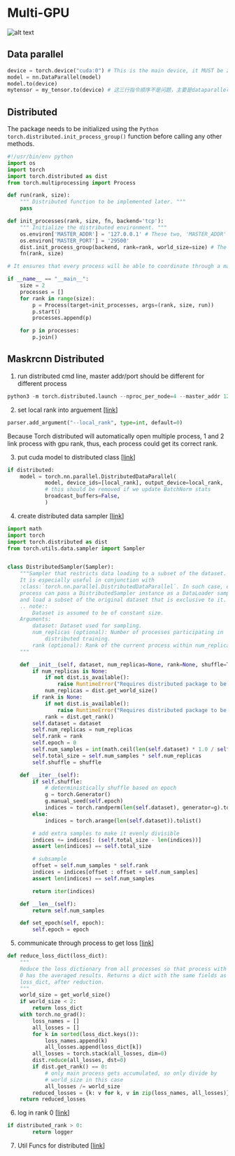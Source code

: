 # Multi-GPU

![alt text](https://github.com/MaureenZOU/PhD_Year1_Study_Notes/edit/master/pytorch/img1.png)

## Data parallel

```Python
device = torch.device("cuda:0") # This is the main device, it MUST be zero, and the sum data pool will be in this device.
model = nn.DataParallel(model)
model.to(device) 
mytensor = my_tensor.to(device) # 这三行指令顺序不是问题，主要是dataparallel要包住model
```


## Distributed

The package needs to be initialized using the ```Python torch.distributed.init_process_group()``` function before calling any other methods.


```Python
#!/usr/bin/env python
import os
import torch
import torch.distributed as dist
from torch.multiprocessing import Process

def run(rank, size):
    """ Distributed function to be implemented later. """
    pass

def init_processes(rank, size, fn, backend='tcp'):
    """ Initialize the distributed environment. """
    os.environ['MASTER_ADDR'] = '127.0.0.1' # These two, 'MASTER_ADDR' and 'MASTER_PORT' are the ports for multi-process jobs to communicate
    os.environ['MASTER_PORT'] = '29500'
    dist.init_process_group(backend, rank=rank, world_size=size) # The package needs to be initialized using the torch.distributed.init_process_group() function before calling any other methods
    fn(rank, size)

# It ensures that every process will be able to coordinate through a master, using the same ip address and port.

if __name__ == "__main__":
    size = 2
    processes = []
    for rank in range(size):
        p = Process(target=init_processes, args=(rank, size, run))
        p.start()
        processes.append(p)

    for p in processes:
        p.join()
```

## Maskrcnn Distributed
1. run distributed cmd line, master addr/port should be different for different process

```Python
python3 -m torch.distributed.launch --nproc_per_node=4 --master_addr 127.0.0.2 --master_port 29501 train_net.py
```

2. set local rank into arguement \[[link](https://github.com/facebookresearch/maskrcnn-benchmark/blob/55796a04ea770029a80cf5933cc5c3f3f6fa59cf/tools/train_net.py#L132)\]

```Python
parser.add_argument("--local_rank", type=int, default=0)
```
Because Torch distributed will automatically open multiple process, 1 and 2 link process with gpu rank, thus, each process could get its correct rank.

3. put cuda model to distributed class \[[link](https://github.com/facebookresearch/maskrcnn-benchmark/blob/55796a04ea770029a80cf5933cc5c3f3f6fa59cf/tools/train_net.py#L49)\]

```Python
if distributed:
    model = torch.nn.parallel.DistributedDataParallel(
            model, device_ids=[local_rank], output_device=local_rank,
            # this should be removed if we update BatchNorm stats
            broadcast_buffers=False,
            )
```

4. create distributed data sampler \[[link](https://github.com/facebookresearch/maskrcnn-benchmark/blob/master/maskrcnn_benchmark/data/samplers/distributed.py)\]

```Python
import math
import torch
import torch.distributed as dist
from torch.utils.data.sampler import Sampler


class DistributedSampler(Sampler):
    """Sampler that restricts data loading to a subset of the dataset.
    It is especially useful in conjunction with
    :class:`torch.nn.parallel.DistributedDataParallel`. In such case, each
    process can pass a DistributedSampler instance as a DataLoader sampler,
    and load a subset of the original dataset that is exclusive to it.
    .. note::
        Dataset is assumed to be of constant size.
    Arguments:
        dataset: Dataset used for sampling.
        num_replicas (optional): Number of processes participating in
            distributed training.
        rank (optional): Rank of the current process within num_replicas.
    """

    def __init__(self, dataset, num_replicas=None, rank=None, shuffle=True):
        if num_replicas is None:
            if not dist.is_available():
                raise RuntimeError("Requires distributed package to be available")
            num_replicas = dist.get_world_size()
        if rank is None:
            if not dist.is_available():
                raise RuntimeError("Requires distributed package to be available")
            rank = dist.get_rank()
        self.dataset = dataset
        self.num_replicas = num_replicas
        self.rank = rank
        self.epoch = 0
        self.num_samples = int(math.ceil(len(self.dataset) * 1.0 / self.num_replicas))
        self.total_size = self.num_samples * self.num_replicas
        self.shuffle = shuffle

    def __iter__(self):
        if self.shuffle:
            # deterministically shuffle based on epoch
            g = torch.Generator()
            g.manual_seed(self.epoch)
            indices = torch.randperm(len(self.dataset), generator=g).tolist()
        else:
            indices = torch.arange(len(self.dataset)).tolist()

        # add extra samples to make it evenly divisible
        indices += indices[: (self.total_size - len(indices))]
        assert len(indices) == self.total_size

        # subsample
        offset = self.num_samples * self.rank
        indices = indices[offset : offset + self.num_samples]
        assert len(indices) == self.num_samples

        return iter(indices)

    def __len__(self):
        return self.num_samples

    def set_epoch(self, epoch):
        self.epoch = epoch
```

5. communicate through process to get loss \[[link](https://github.com/facebookresearch/maskrcnn-benchmark/blob/55796a04ea770029a80cf5933cc5c3f3f6fa59cf/maskrcnn_benchmark/engine/trainer.py#L14)\]

```Python
def reduce_loss_dict(loss_dict):
    """
    Reduce the loss dictionary from all processes so that process with rank
    0 has the averaged results. Returns a dict with the same fields as
    loss_dict, after reduction.
    """
    world_size = get_world_size()
    if world_size < 2:
        return loss_dict
    with torch.no_grad():
        loss_names = []
        all_losses = []
        for k in sorted(loss_dict.keys()):
            loss_names.append(k)
            all_losses.append(loss_dict[k])
        all_losses = torch.stack(all_losses, dim=0)
        dist.reduce(all_losses, dst=0)
        if dist.get_rank() == 0:
            # only main process gets accumulated, so only divide by
            # world_size in this case
            all_losses /= world_size
        reduced_losses = {k: v for k, v in zip(loss_names, all_losses)}
    return reduced_losses
```

6. log in rank 0 \[[link](https://github.com/facebookresearch/maskrcnn-benchmark/blob/55796a04ea770029a80cf5933cc5c3f3f6fa59cf/maskrcnn_benchmark/utils/logger.py#L11)\]

```Python
if distributed_rank > 0:
        return logger
```

7. Util Funcs for distributed \[[link](https://github.com/facebookresearch/maskrcnn-benchmark/blob/master/maskrcnn_benchmark/utils/comm.py)\]


